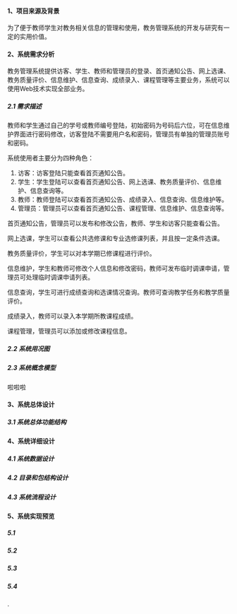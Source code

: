 #### 1、项目来源及背景

为了便于教师学生对教务相关信息的管理和使用，教务管理系统的开发与研究有一定的实用价值。

#### 2、系统需求分析

教务管理系统提供访客、学生、教师和管理员的登录、首页通知公告、网上选课、教务质量评价、信息维护、信息查询、成绩录入、课程管理等主要业务，系统可以使用Web技术实现全部业务。

##### 2.1	需求描述

教师和学生通过自己的学号或教师编号登陆，初始密码为号码后六位，可在信息维护界面进行密码修改，访客登陆不需要用户名和密码，管理员有单独的管理员账号和密码。



系统使用者主要分为四种角色：

1. 访客：访客登陆只能查看首页通知公告。
2. 学生：学生登陆可以查看首页通知公告、网上选课、教务质量评价、信息维护、信息查询等。
3. 教师：教师登陆可以查看首页通知公告、成绩录入、信息查询、信息维护等。
4. 管理员：管理员可以查看首页通知公告、课程管理、信息维护、信息查询等。



首页通知公告，管理员可以发布和修改公告，教师、学生和访客只能查看公告。

网上选课，学生可以查看公共选修课和专业选修课列表，并且按一定条件选课。

教务质量评价，学生可以对本学期已修课程进行评价。

信息维护，学生和教师可修改个人信息和修改密码，教师可发布临时调课申请，管理员可处理临时调课申请列表。

信息查询，学生可进行成绩查询和选课情况查询。教师可查询教学任务和教学质量评价。

成绩录入，教师可以录入本学期所教课程成绩。

课程管理，管理员可以添加或修改课程信息。



##### 2.2	系统用况图



##### 2.3	系统概念模型

啦啦啦

#### 3、系统总体设计

##### 3.1	系统总体功能结构



#### 4、系统详细设计

##### 4.1	系统数据设计



##### 4.2	目录和包结构设计



##### 4.3	系统流程设计



#### 5、系统实现预览

##### 5.1



##### 5.2



##### 5.3



##### 5.4



.



